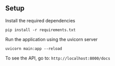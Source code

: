 
## Setup

Install the required dependencies

```pip install -r requirements.txt```

Run the application using the uvicorn server

```uvicorn main:app --reload```

To see the API, go to: `http://localhost:8000/docs`